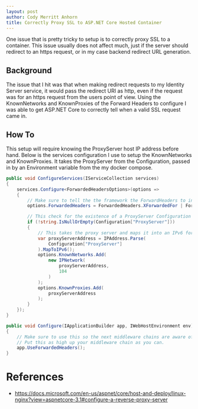 ```yaml
---
layout: post
author: Cody Merritt Anhorn
title: Correctly Proxy SSL to ASP.NET Core Hosted Container
---
```


One issue that is pretty tricky to setup is to correctly proxy SSL to a container. This issue usually does not affect much, just if the server should redirect to an https request, or in my case backend redirect URL generation.

## Background

The issue that I hit was that when making redirect requests to my Identity Server service, it would pass the redirect URI as http, even if the request was for an https request from the users point of view. Using the KnownNetworks and KnownProxies of the Forward Headers to configure I was able to get ASP.NET Core to correctly tell when a valid SSL request came in. 

## How To

This setup will require knowing the ProxyServer host IP address before hand. Below is the services configuration I use to setup the KnownNetworks and KnownProxies. It takes the ProxyServer from the Configuration, passed in by an Environment variable from the my docker compose.

~~~ csharp
public void ConfigureServices(IServiceCollection services)
{
    services.Configure<ForwardedHeadersOptions>(options =>
    {
        // Make sure to tell the the framework the ForwardHeaders to include.
        options.ForwardedHeaders = ForwardedHeaders.XForwardedFor | ForwardedHeaders.XForwardedProto;

        // This check for the existence of a ProxyServer Configuration property.
        if (!string.IsNullOrEmpty(Configuration["ProxyServer"]))
        {
            // This takes the proxy server and maps it into an IPv6 format.
            var proxyServerAddress = IPAddress.Parse(
                Configuration["ProxyServer"]
            ).MapToIPv6();
            options.KnownNetworks.Add(
                new IPNetwork(
                    proxyServerAddress,
                    104
                )
            );
            options.KnownProxies.Add(
                proxyServerAddress
            );
        }
    });
}

public void Configure(IApplicationBuilder app, IWebHostEnvironment env)
{
    // Make sure to use this so the next middleware chains are aware of the Forwarded headers.
    // Put this as high up your middleware chain as you can.
    app.UseForwardedHeaders();
}
~~~

# References

- https://docs.microsoft.com/en-us/aspnet/core/host-and-deploy/linux-nginx?view=aspnetcore-3.1#configure-a-reverse-proxy-server
